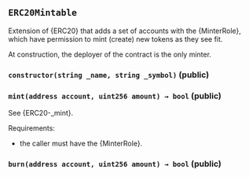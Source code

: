 ## `ERC20Mintable`



Extension of {ERC20} that adds a set of accounts with the {MinterRole},
which have permission to mint (create) new tokens as they see fit.

At construction, the deployer of the contract is the only minter.


### `constructor(string _name, string _symbol)` (public)





### `mint(address account, uint256 amount) → bool` (public)



See {ERC20-_mint}.

Requirements:

- the caller must have the {MinterRole}.

### `burn(address account, uint256 amount) → bool` (public)






